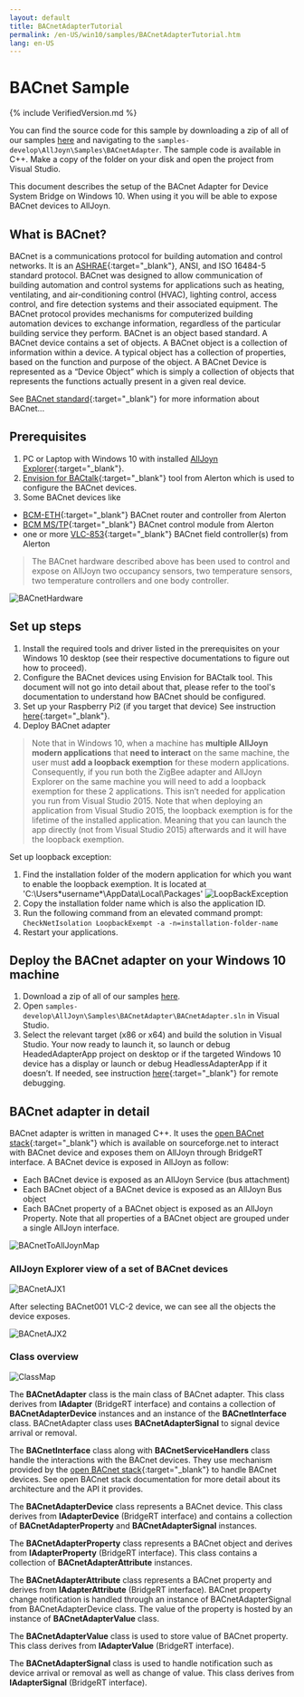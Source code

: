 ```yaml
---
layout: default
title: BACnetAdapterTutorial
permalink: /en-US/win10/samples/BACnetAdapterTutorial.htm
lang: en-US
---
```


# BACnet Sample

{% include VerifiedVersion.md %}

You can find the source code for this sample by downloading a zip of all of our samples [here](https://github.com/ms-iot/samples/archive/develop.zip) and navigating to the `samples-develop\AllJoyn\Samples\BACnetAdapter`.  The sample code is available in C++. Make a copy of the folder on your disk and open the project from Visual Studio.


This document describes the setup of the BACnet Adapter for Device System Bridge on Windows 10. When using it you will be able to expose BACnet devices to AllJoyn.

## What is BACnet?

BACnet is a communications protocol for building automation and control networks. It is an [ASHRAE](http://www.bacnet.org){:target="_blank"}, ANSI, and ISO 16484-5 standard protocol. BACnet was designed to allow communication of building automation and control systems for applications such as heating, ventilating, and air-conditioning control (HVAC), lighting control, access control, and fire detection systems and their associated equipment. The BACnet protocol provides mechanisms for computerized building automation devices to exchange information, regardless of the particular building service they perform.
BACnet is an object based standard. A BACnet device contains a set of objects. A BACnet object is a collection of information within a device. A typical object has a collection of properties, based on the function and purpose of the object. A BACnet Device is represented as a “Device Object” which is simply a collection of objects that represents the functions actually present in a given real device. 

See [BACnet standard](http://www.bacnet.org){:target="_blank"} for more information about BACnet...

## Prerequisites

1. PC or Laptop with Windows 10 with installed [AllJoyn Explorer]({{site.baseurl}}/en-US/win10/AllJoyn.htm#AllJoynExplorer){:target="_blank"}.
2. [Envision for BACtalk](http://alerton.com/en-US/Pages/Product.aspx?category=Management&cat=ECC-Alerton&pid=Envision){:target="_blank"} tool from Alerton which is used to configure the BACnet devices.
3. Some BACnet devices like
 - [BCM-ETH](http://alerton.com/en-US/Pages/Product.aspx?category=Integration&cat=ECC-Alerton&pid=BCMETH){:target="_blank"} BACnet router and controller from  Alerton
 - [BCM MS/TP](http://alerton.com/en-US/Pages/Product.aspx?category=Integration&cat=ECC-Alerton&pid=BCMMSTP){:target="_blank"} BACnet control module from Alerton
 - one or more [VLC-853](http://alerton.com/en-US/Pages/Product.aspx?category=Field%20Controller&cat=ECC-Alerton&pid=VLC853){:target="_blank"} BACnet field controller(s) from Alerton

> The BACnet hardware described above has been used to control and expose on AllJoyn two occupancy sensors, two temperature sensors, two temperature controllers and one body controller.

![BACnetHardware]({{site.baseurl}}/Resources/images/AllJoyn/BACnetHardware.jpg)

## Set up steps
1. Install the required tools and driver listed in the prerequisites on your Windows 10 desktop
(see their respective documentations to figure out how to proceed).
2. Configure the BACnet devices using Envision for BACtalk tool. 
This document will not go into detail about that, please refer to the tool's documentation to understand how BACnet should be configured.
3. Set up your Raspberry Pi2 (if you target that device)
See instruction [here]({{site.baseurl}}/en-US/win10/SetupRPI.htm){:target="_blank"}.
5. Deploy BACnet adapter

>Note that in Windows 10, when a machine has __multiple AllJoyn modern applications__ that __need to interact__ on the same machine, the user must __add a loopback exemption__ for these modern applications. Consequently, if you run both the ZigBee adapter and AllJoyn Explorer on the same machine you will need to add a loopback exemption for these 2 applications. This isn’t needed for application you run from Visual Studio 2015. Note that when deploying an application from Visual Studio 2015, the loopback exemption is for the lifetime of the installed application. Meaning that you can launch the app directly (not from Visual Studio 2015) afterwards and it will have the loopback exemption.

Set up loopback exception:

 1. Find the installation folder of the modern application for which you want to enable the loopback exemption. It is located at 'C:\Users\*username*\AppData\Local\Packages'
 ![LoopBackException]({{site.baseurl}}/Resources/images/AllJoyn/BACnetLoopBackException.png)
 2. Copy the installation folder name which is also the application ID.
 3. Run the following command from an elevated command prompt:
`CheckNetIsolation LoopbackExempt -a -n=installation-folder-name`
 4. Restart your applications.

## Deploy the BACnet adapter on your Windows 10 machine
1. Download a zip of all of our samples [here](https://github.com/ms-iot/samples/archive/develop.zip).
2. Open `samples-develop\AllJoyn\Samples\BACnetAdapter\BACnetAdapter.sln` in Visual Studio.
4. Select the relevant target (x86 or x64) and build the solution in Visual Studio.
Your now ready to launch it, so launch or debug HeadedAdapterApp project on desktop or if the targeted Windows 10 device has a display or launch or debug HeadlessAdapterApp if it doesn’t. 
If needed, see instruction [here]({{site.baseurl}}/en-US/win10/AppDeployment.htm){:target="_blank"} for remote debugging.

## BACnet adapter in detail 
BACnet adapter is written in managed C++. It uses the [open BACnet stack](http://bacnet.sourceforge.net/){:target="_blank"} which is available on sourceforge.net to interact with BACnet device and exposes them on AllJoyn through BridgeRT interface. A BACnet device is exposed in AllJoyn as follow:
  
- Each BACnet device is exposed as an AllJoyn Service (bus attachment)
- Each BACnet object of a BACnet device is exposed as an AllJoyn Bus object
- Each BACnet property of a BACnet object is exposed as an AllJoyn Property. Note that all properties of a BACnet object are grouped under a single AllJoyn interface.

![BACnetToAllJoynMap]({{site.baseurl}}/Resources/images/AllJoyn/BACnetToAllJoynMap.png)

### AllJoyn Explorer view of a set of BACnet devices

![BACnetAJX1]({{site.baseurl}}/Resources/images/AllJoyn/BACnetAJX1.png)

After selecting BACnet001 VLC-2 device, we can see all the objects the device exposes.

![BACnetAJX2]({{site.baseurl}}/Resources/images/AllJoyn/BACnetAJX2.png)

### Class overview

![ClassMap]({{site.baseurl}}/Resources/images/AllJoyn/BACnetClassMap.png)

The __BACnetAdapter__ class is the main class of BACnet adapter. This class derives from __IAdapter__ (BridgeRT interface) and contains a collection of __BACnetAdapterDevice__ instances and an instance of the __BACnetInterface__ class. BACnetAdapter class uses __BACnetAdapterSignal__ to signal device arrival or removal.

The __BACnetInterface__ class along with __BACnetServiceHandlers__ class handle the interactions with the BACnet devices. They use mechanism provided by the [open BACnet stack](http://bacnet.sourceforge.net){:target="_blank"} to handle BACnet devices. See open BACnet stack documentation for more detail about its architecture and the API it provides.

The __BACnetAdapterDevice__ class represents a BACnet device. This class derives from __IAdapterDevice__ (BridgeRT interface) and contains a collection of __BACnetAdapterProperty__ and __BACnetAdapterSignal__ instances.

The __BACnetAdapterProperty__ class represents a BACnet object and derives from __IAdapterProperty__ (BridgeRT interface). This class contains a collection of __BACnetAdapterAttribute__ instances.

The __BACnetAdapterAttribute__ class represents a BACnet property and derives from __IAdapterAttribute__ (BridgeRT interface). BACnet property change notification is handled through an instance of BACnetAdapterSignal from BACnetAdapterDevice class. The value of the property is hosted by an instance of __BACnetAdapterValue__ class.

The __BACnetAdapterValue__ class is used to store value of BACnet property. This class derives from __IAdapterValue__ (BridgeRT interface).

The __BACnetAdapterSignal__ class is used to handle notification such as device arrival or removal as well as change of value. This class derives from __IAdapterSignal__ (BridgeRT interface).

